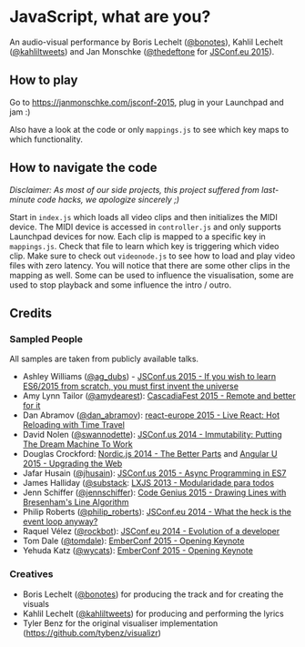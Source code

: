 # JavaScript, what are you?

An audio-visual performance by Boris Lechelt ([@bonotes](https://twitter.com/bonotes)), Kahlil Lechelt ([@kahliltweets](https://twitter.com/kahliltweets)) and Jan Monschke ([@thedeftone](https://twitter.com/thedeftone) for [JSConf.eu 2015](http://2015.jsconf.eu/)).

## How to play

Go to https://janmonschke.com/jsconf-2015, plug in your Launchpad and jam :)

Also have a look at the code or only `mappings.js` to see which key maps to which functionality.

## How to navigate the code

_Disclaimer: As most of our side projects, this project suffered from last-minute code hacks, we apologize sincerely ;)_

Start in `index.js` which loads all video clips and then initializes the MIDI device. The MIDI device is accessed in `controller.js` and only supports Launchpad devices for now. Each clip is mapped to a specific key in `mappings.js`. Check that file to learn which key is triggering which video clip. Make sure to check out `videonode.js` to see how to load and play video files with zero latency. You will notice that there are some other clips in the mapping as well. Some can be used to influence the visualisation, some are used to stop playback and some influence the intro / outro.

## Credits

### Sampled People

All samples are taken from publicly available talks.

- Ashley Williams ([@ag_dubs](https://twitter.com/ag_dubs)) - [JSConf.us 2015 - If you wish to learn ES6/2015 from scratch, you must first invent the universe](https://www.youtube.com/watch?v=DN4yLZB1vUQ)
- Amy Lynn Tailor ([@amydearest](https://twitter.com/amydearest)): [CascadiaFest 2015 - Remote and better for it](https://www.youtube.com/watch?v=_NPLqrVMHFw)
- Dan Abramov ([@dan_abramov](https://twitter.com/dan_abramov)): [react-europe 2015 - Live React: Hot Reloading with Time Travel](https://www.youtube.com/watch?v=xsSnOQynTHs)
- David Nolen ([@swannodette](https://twitter.com/swannodette)): [JSConf.us 2014 - Immutability: Putting The Dream Machine To Work](https://www.youtube.com/watch?v=SiFwRtCnxv4)
- Douglas Crockford: [Nordic.js 2014 - The Better Parts](https://www.youtube.com/watch?v=PSGEjv3Tqo0) and [Angular U 2015 - Upgrading the Web](https://www.youtube.com/watch?v=6UTWAEJlhww)
- Jafar Husain ([@jhusain](https://twitter.com/jhusain)): [JSConf.us 2015 - Async Programming in ES7](https://www.youtube.com/watch?v=lil4YCCXRYc)
- James Halliday ([@substack](https://twitter.com/substack): [LXJS 2013 - Modularidade para todos](https://www.youtube.com/watch?v=DCQNm6yiZh0)
- Jenn Schiffer ([@jennschiffer](https://twitter.com/jennschiffer)): [Code Genius 2015 - Drawing Lines with Bresenham's Line Algorithm](https://www.youtube.com/watch?v=zytBpLlSHms)
- Philip Roberts ([@philip_roberts](https://twitter.com/philip_roberts)): [JSConf.eu 2014 - What the heck is the event loop anyway?](https://www.youtube.com/watch?v=8aGhZQkoFbQ)
- Raquel Vélez ([@rockbot](https://twitter.com/rockbot)): [JSConf.eu 2014 - Evolution of a developer](https://www.youtube.com/watch?v=rP1q6oIVco4)
- Tom Dale ([@tomdale](https://twitter.com/tomdale)): [EmberConf 2015 - Opening Keynote](https://www.youtube.com/watch?v=o12-90Dm-Qs)
- Yehuda Katz ([@wycats](https://twitter.com/wycats)): [EmberConf 2015 - Opening Keynote](https://www.youtube.com/watch?v=o12-90Dm-Qs)

### Creatives

- Boris Lechelt ([@bonotes](https://twitter.com/bonotes)) for producing the track and for creating the visuals
- Kahlil Lechelt ([@kahliltweets](https://twitter.com/kahliltweets)) for producing and performing the lyrics
- Tyler Benz for the original visualiser implementation (https://github.com/tybenz/visualizr)
